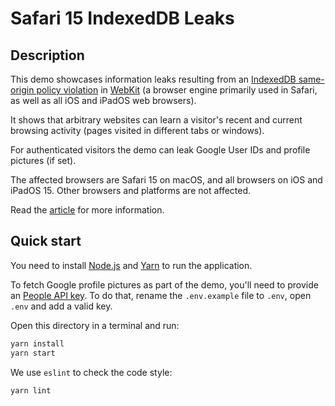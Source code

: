 # Safari 15 IndexedDB Leaks

## Description

This demo showcases information leaks resulting from an [IndexedDB same-origin policy violation](https://fingerprintjs.com/blog) in [WebKit](https://webkit.org/) (a browser engine primarily used in Safari, as well as all iOS and iPadOS web browsers).

It shows that arbitrary websites can learn a visitor's recent and current browsing activity (pages visited in different tabs or windows).

For authenticated visitors the demo can leak Google User IDs and profile pictures (if set).

The affected browsers are Safari 15 on macOS, and all browsers on iOS and iPadOS 15. Other browsers and platforms are not affected.

Read the [article](https://fingerprintjs.com/blog) for more information.

## Quick start

You need to install [Node.js](https://nodejs.org/) and [Yarn](https://yarnpkg.com/) to run the application.

To fetch Google profile pictures as part of the demo, you'll need to provide an [People API key](https://developers.google.com/people/v1/how-tos/authorizing#APIKey). To do that, rename the `.env.example` file to `.env`, open `.env` and add a valid key.

Open this directory in a terminal and run:

```bash
yarn install
yarn start
```

We use `eslint` to check the code style:

```bash
yarn lint
```
